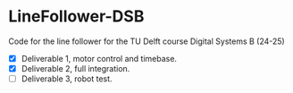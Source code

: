 # LineFollower-DSB

Code for the line follower for the TU Delft course Digital Systems B (24-25)

- [x] Deliverable 1, motor control and timebase.
- [x] Deliverable 2, full integration.
- [ ] Deliverable 3, robot test.
